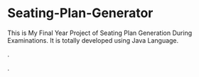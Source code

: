 # Seating-Plan-Generator

This is My Final Year Project of Seating Plan Generation During Examinations. It is totally developed using Java Language.












.



































































































































































































































.







































